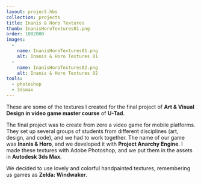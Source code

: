 ```yaml
---
layout: project.hbs
collection: projects
title: Inanis & Horo Textures
thumb: InanisHoroTextures01.png
order: 1002000
images:
  -
    name: InanisHoroTextures01.png
    alt: Inanis & Horo Textures 01
  -
    name: InanisHoroTextures02.png
    alt: Inanis & Horo Textures 02
tools:
  - photoshop
  - 3dsmax
---
```

These are some of the textures I created for the final project of **Art & Visual Design in video game master course** of **U-Tad**.

The final project was to create from zero a video game for mobile platforms. They set up several groups of students from different disciplines (art, design, and code), and we had to work together. The name of our game was **Inanis & Horo**,  and we developed it with **Project Anarchy Engine**. I made these textures with Adobe Photoshop, and we put them in the assets in **Autodesk 3ds Max**.

We decided to use lovely and colorful handpainted textures, remembering us games as **Zelda: Windwaker**.
